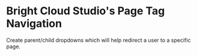 # Bright Cloud Studio's Page Tag Navigation
Create parent/child dropdowns which will help redirect a user to a specific page.
